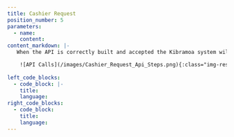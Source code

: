 ```yaml
---
title: Cashier Request
position_number: 5
parameters:
  - name:
    content:
content_markdown: |-
   When the API is correctly built and accepted the Kibramoa system will send back a URL with the Kibramoa cashier and payment methods requested for

    ![API Calls](/images/Cashier_Request_Api_Steps.png){:class="img-responsive"}
  
left_code_blocks:
  - code_block: |-
    title: 
    language: 
right_code_blocks:
  - code_block:
    title:
    language:
---
```


